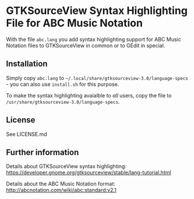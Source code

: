 
GTKSourceView Syntax Highlighting File for ABC Music Notation
=============================================================

With the file `abc.lang` you add syntax highlighting support for
ABC Music Notation files to GTKSourceView in common or to GEdit in special.


Installation
------------

Simply copy `abc.lang` to `~/.local/share/gtksourceview-3.0/language-specs` - 
you can also use `install.sh` for this purpose.

To make the syntax highlighting avaialble to _all_ users, copy the file
to `/usr/share/gtksourceview-3.0/language-specs`.


License
-------

See LICENSE.md


Further information
-------------------

Details about GTKSourceView syntax highlighting:
https://developer.gnome.org/gtksourceview/stable/lang-tutorial.html

Details about the ABC Music Notation format:
http://abcnotation.com/wiki/abc:standard:v2.1

